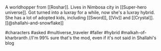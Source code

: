 A worldhopper from [[Roshar]]. Lives in Nimbosa city in [[Super-hero universe]]. Got turned into a luxray for a while, now she's a luxray hybrid. She has a lot of adopted kids, including [[Sword]], [[Viv]] and [[Crystal]]. [[@shallahi-and-snowflake]]

#characters #asked #multiverse_traveler #faller #hybrid #malkah-of-kharbranth //I'm 99% sure that's the mod, even if it's not said in Shallahi's blog
